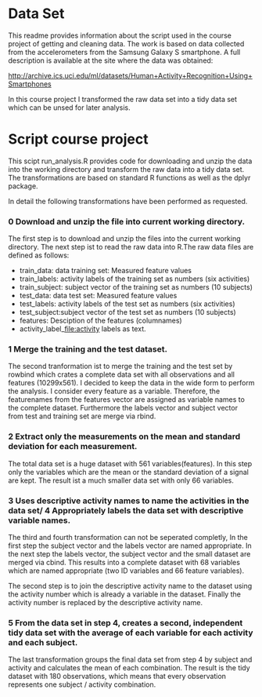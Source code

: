 Data Set
========

This readme provides information about the script used in the course
project of getting and cleaning data. The work is based on data
collected from the accelerometers from the Samsung Galaxy S smartphone.
A full description is available at the site where the data was obtained:

<a href="http://archive.ics.uci.edu/ml/datasets/Human+Activity+Recognition+Using+Smartphones" class="uri">http://archive.ics.uci.edu/ml/datasets/Human+Activity+Recognition+Using+Smartphones</a>

In this course project I transformed the raw data set into a tidy data
set which can be unsed for later analysis.

Script course project
=====================

This scipt run\_analysis.R provides code for downloading and unzip the
data into the working directory and transform the raw data into a tidy
data set. The transformations are based on standard R functions as well
as the dplyr package.

In detail the following transformations have been performed as
requested.

### 0 Download and unzip the file into current working directory.

The first step is to download and unzip the files into the current
working directory. The next step ist to read the raw data into R.The raw
data files are defined as follows:

-   train\_data: data training set: Measured feature values
-   train\_labels: activity labels of the training set as numbers (six
    activities)
-   train\_subject: subject vector of the training set as numbers (10
    subjects)
-   test\_data: data test set: Measured feature values
-   test\_labels: activity labels of the test set as numbers (six
    activities)
-   test\_subject:subject vector of the test set as numbers (10
    subjects)
-   features: Desciption of the features (columnames)
-   activity\_label\_<a href="file:activity" class="uri">file:activity</a>
    labels as text.

### 1 Merge the training and the test dataset.

The second tranformation ist to merge the training and the test set by
rowbind which crates a complete data set with all observations and all
features (10299x561). I decided to keep the data in the wide form to
perform the analysis. I consider every feature as a variable. Therefore,
the featurenames from the features vector are assigned as variable names
to the complete dataset. Furthermore the labels vector and subject
vector from test and training set are merge via rbind.

### 2 Extract only the measurements on the mean and standard deviation for each measurement.

The total data set is a huge dataset with 561 variables(features). In
this step only the variables which are the mean or the standard
deviation of a signal are kept. The result ist a much smaller data set
with only 66 variables.

### 3 Uses descriptive activity names to name the activities in the data set/ 4 Appropriately labels the data set with descriptive variable names.

The third and fourth transformation can not be seperated completly, In
the first step the subject vector and the labels vector are named
appropriate. In the next step the labels vector, the subject vector and
the small dataset are merged via cbind. This results into a complete
dataset with 68 variables which are named appropriate (two ID variables
and 66 feature variables).

The second step is to join the descriptive activity name to the dataset
using the activity number which is already a variable in the dataset.
Finally the activity number is replaced by the descriptive activity
name.

### 5 From the data set in step 4, creates a second, independent tidy data set with the average of each variable for each activity and each subject.

The last transformation groups the final data set from step 4 by subject
and activity and calculates the mean of each combination. The result is
the tidy dataset with 180 observations, which means that every
observation represents one subject / activity combination.
